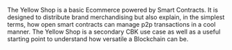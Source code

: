 The Yellow Shop is a basic Ecommerce powered by Smart Contracts. It is designed to distribute brand merchandising but also explain, in the simplest terms, how open smart contracts can manage p2p transactions in a cool manner.
The Yellow Shop is a secondary CBK use case as well as a useful starting point to understand how versatile a Blockchain can be.
